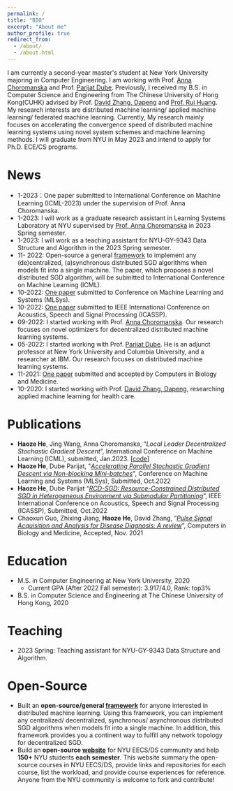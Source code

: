 ```yaml
---
permalink: /
title: "BIO"
excerpt: "About me"
author_profile: true
redirect_from: 
  - /about/
  - /about.html
---
```


I am currently a second-year master's student at New York University majoring in Computer Engineering. I am working with Prof. [Anna Choromanska](https://engineering.nyu.edu/faculty/anna-choromanska) and Prof. [‪Parijat Dube‬‬](https://scholar.google.com/citations?user=bOejjQUAAAAJ&hl=en). Previously, I received my B.S. in Computer Science and Engineering from The Chinese University of Hong Kong(CUHK) advised by Prof. [‪David Zhang, Dapeng‬‬](https://scholar.google.com/citations?hl=zh-CN&user=IOagLnEAAAAJ) and [Prof. Rui Huang](https://scholar.google.com/citations?user=t8UduWwAAAAJ&hl=zh-CN&oi=ao). My research interests are distributed machine learning/ applied machine learning/ federated machine learning. Currently, My research mainly focuses on accelerating the convergence speed of distributed machine learning systems using novel system schemes and machine learning methods. I will graduate from NYU in May 2023 and intend to apply for Ph.D. ECE/CS programs. 





News
======
- 1-2023：One paper submitted to International Conference on Machine Learning (ICML-2023) under the supervision of Prof. Anna Choromanska. 
- 1-2023: I will work as a graduate research assistant in Learning Systems Laboratory at NYU supervised by [Prof. Anna Choromanska](https://engineering.nyu.edu/faculty/anna-choromanska) in 2023 Spring semester.
- 1-2023: I will work as a teaching assistant for NYU-GY-9343 Data Structure and Algorithm in the 2023 Spring semester.
- 11- 2022: Open-source a  general [framework](https://github.com/HectorHHZ/Adjacent_Leader_Dencentralized_SGD) to implement any (de)centralized, (a)synchronous distributed SGD algorithms when models fit into a single machine. The paper, which proposes a novel distributed SGD algorithm, will be submitted to International Conference on Machine Learning (ICML). 
- 10-2022: [One paper](https://arxiv.org/abs/2211.00889) submitted to Conference on Machine Learning and Systems (MLSys).
- 10-2022: [One paper](https://arxiv.org/abs/2211.00839) submitted to IEEE International Conference on Acoustics, Speech and Signal Processing (ICASSP).
- 09-2022: I started working with Prof. [Anna Choromanska](https://engineering.nyu.edu/faculty/anna-choromanska). Our research focuses on novel optimizers for decentralized distributed machine learning systems.
- 05-2022: I started working with Prof. [Parijat Dube](https://www.linkedin.com/in/parijatdube/). He is an adjunct professor at New York University and Columbia University, and a researcher at IBM. Our research focuses on distributed machine learning systems. 
- 11-2021: [One paper](https://www.sciencedirect.com/science/article/pii/S0010482522001044) submitted and accepted by Computers in Biology and Medicine.
- 10-2020: I started working with Prof. [‪David Zhang, Dapeng‬‬](https://scholar.google.com/citations?hl=zh-CN&user=IOagLnEAAAAJ), researching  applied machine learning for health care.





Publications
======

- **Haoze He**, Jing Wang, Anna Choromanska, “*Local Leader Decentralized Stochastic Gradient Descent*”, International  Conference on Machine Learning (ICML), submitted, Jan.2023. [[code](https://github.com/HectorHHZ/Adjacent_Leader_Dencentralized_SGD)]
- **Haoze He**, Dube Parijat, "*[Accelerating Parallel Stochastic Gradient Descent via Non-blocking Mini-batches](https://arxiv.org/abs/2211.00889)*",  Conference on Machine Learning and Systems (MLSys), Submitted, Oct.2022
- **Haoze He**, Dube Parijat “*[RCD-SGD: Resource-Constrained Distributed SGD in Heterogeneous Environment via  Submodular Partitioning](https://arxiv.org/abs/2211.00839)*”, IEEE International Conference on Acoustics, Speech and Signal Processing (ICASSP),  Submitted, Oct.2022
- Chaoxun Guo, Zhixing Jiang, **Haoze He**, David Zhang, “*[Pulse Signal Acquisition and Analysis for Disease  Diagnosis: A review](https://www.sciencedirect.com/science/article/pii/S0010482522001044)*”, Computers in Biology and Medicine, Accepted, Nov. 2021



Education
======

- M.S. in Computer Engineering at New York University, 2020
  - Current GPA (After 2022 Fall semester): 3.917/4.0, Rank: top3%
- B.S. in Computer Science and Engineering at The Chinese University of Hong Kong, 2020



Teaching
======

- 2023 Spring: Teaching assistant for NYU-GY-9343 Data Structure and Algorithm.



Open-Source
======

- Built an **open-source/general [framework](https://github.com/HectorHHZ/Adjacent_Leader_Dencentralized_SGD)** for anyone interested in distributed machine learning. Using this framework, you can implement any centralized/ decentralized, synchronous/ asynchronous distributed SGD algorithms when models fit into a single machine. In addition, this framework provides you a continent way to fulfill any network topology for decentralized SGD.
- Build an **open-source [website](https://github.com/HectorHHZ/NYU-Course-Schedule)** for NYU EECS/DS community and help **150+** NYU students **each semester**. This website summary the open-source courses in NYU EECS/DS, provide links and repositories for each course, list the workload, and provide course experiences for reference. Anyone from the NYU community is welcome to fork and contribute!
